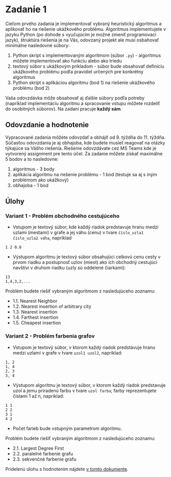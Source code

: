 # Zadanie 1

Cieľom prvého zadania je implementovať vybraný heuristický algoritmus a aplikovať ho na riešenie ukážkového problému. Algoritmus implementujete v jazyku Python (po dohode s vyučujúcim je možné zmeniť programovací jazyk), štruktúra riešenia je na Vás, odovzaný projekt ale musí osbahovať minimálne nasledovné súbory:

1. Python skript s implementovaným algoritmom (súbor `.py`) - algoritmus môžete implementovať ako funkciu alebo ako triedu
2. textový súbor s ukážkovým príkladom - súbor bude obsahovať definíciu ukážkového problému podľa pravidiel určených pre konkrétny algoritmus
3. Python skript s aplikáciou algoritmu (bod 1) na riešenie ukážkového problému (bod 2)

Vaša odovzdávka môže obsahovať aj ďalšie súbory podľa potreby (napríklad implementáciu algoritmu a spracovanie vstupu môžete rozdeliť do osobitných súborov). Na zadaní pracuje **každý sám**.

## Odovzdanie a hodnotenie
Vypracované zadania môžete odovzdať a obhájiť od 9. týždňa do 11. týždňa. Súčasťou odovzdania je aj obhajoba, kde budete musieť reagovať na otázky týkajúce sa Vášho riešenia. Riešenie odovzdávate cez MS Teams kde je vytvorený assignment pre tento účel. Za zadanie môžete získať maximálne 5 bodov a to nasledovne:

1. algoritmus - 3 body
2. aplikácia algoritmu na riešenie problému - 1 bod (testuje sa aj s iným problémom ako ukážkový)
3. obhajoba - 1 bod

## Úlohy
### Variant 1 - Problém obchodného cestujúceho
* Vstupom je textový súbor, kde každý riadok predstavuje hranu medzi uzlami (mestami) v grafe a jej váhu (cenu) v tvare `číslo_uzla1 číslo_uzla2 váha`, napríklad

`1 2 0.8`

* Výstupom algoritmu je textový súbor obsahujúci celkovú cenu cesty v prvom riadku a postupnosť uzlov (miest) ako ich obchodný cestujúci navštívi v druhom riadku (uzly sú oddelené čiarkami):

```
13
1,4,3,2,...
```

Problém budete riešiť vybraným algoritmom z nasledujúceho zoznamu:

* 1.1. Nearest Neighbor
* 1.2. Nearest insertion of arbitrary city
* 1.3. Nearest insertion
* 1.4. Farthest insertion
* 1.5. Cheapest insertion

### Variant 2 - Problém farbenia grafov
* Vstupom je textový súbor, v ktorom každý riadok predstavuje hranu medzi uzlami v grafe v tvare `uzol1 uzol2`, napríklad:

```
1, 2
1, 4
2, 3
3, 4
```

* Výstupom algoritmu je textový súbor, v ktorom každý riadok predstavuje uzol a jemu priradenú farbu v tvare `uzol farba`; farby reprezentujete číslami 1 až n, napríklad:

```
1 1
2 2
3 1
4 2
```

* Počet farieb bude vstupným parametrom algoritmu.

Problém budete riešiť vybraným algoritmom z nasledujúceho zoznamu:

* 2.1. Largest Degree First
* 2.2. paralelné farbenie grafu
* 2.3. sekvenčné farbenie grafu

Pridelenú úlohu s hodnotením nájdete [v tomto dokumente](https://docs.google.com/spreadsheets/d/1xuz-1zpo0cCQ-jQopO5S2HLovNgknWJysYeFafeY4Kw/edit?usp=sharing).
